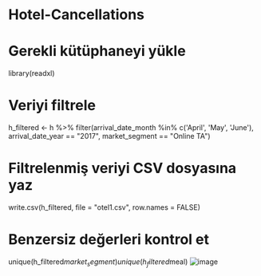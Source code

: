 # Hotel-Cancellations
# Gerekli kütüphaneyi yükle
library(readxl)

# Veriyi filtrele
h_filtered <- h %>%
  filter(arrival_date_month %in% c('April', 'May', 'June'),
         arrival_date_year == "2017",
         market_segment == "Online TA")

# Filtrelenmiş veriyi CSV dosyasına yaz
write.csv(h_filtered, file = "otel1.csv", row.names = FALSE)

# Benzersiz değerleri kontrol et
unique(h_filtered$market_segment)
unique(h_filtered$meal)
![image](https://github.com/arazgarayev/Hotel-Cancellations/assets/124186024/eb90a001-234f-4c24-924e-6742ffa52ada)

